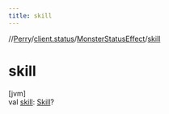 ```yaml
---
title: skill
---
```

//[Perry](../../../index.html)/[client.status](../index.html)/[MonsterStatusEffect](index.html)/[skill](skill.html)



# skill



[jvm]\
val [skill](skill.html): [Skill](../../client/-skill/index.html)?





